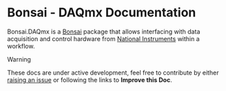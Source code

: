 # **Bonsai - DAQmx** Documentation

Bonsai.DAQmx is a [Bonsai](https://bonsai-rx.org/) package that allows interfacing with data acquisition and control hardware from [National Instruments](http://www.ni.com/) within a workflow.

> [!Warning]
> These docs are under active development, feel free to contribute by either [raising an issue](https://github.com/bonsai-rx/daqmx/issues) or following the links to **Improve this Doc**.

